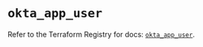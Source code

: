 # `okta_app_user`

Refer to the Terraform Registry for docs: [`okta_app_user`](https://registry.terraform.io/providers/okta/okta/4.14.1/docs/resources/app_user).
